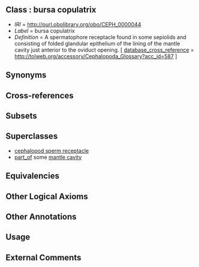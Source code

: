 
## Class : bursa copulatrix

 * *IRI* = http://purl.obolibrary.org/obo/CEPH_0000044
 * *Label* = bursa copulatrix
 * *Definition* = A spermatophore receptacle found in some sepiolids and consisting of folded glandular epithelium of the lining of the mantle cavity just anterior to the oviduct opening. [ [database_cross_reference](../../ef/oboInOwl#hasDbXref.md) = http://tolweb.org/accessory/Cephalopoda_Glossary?acc_id=587 ]

## Synonyms


## Cross-references


## Subsets


## Superclasses

 * [cephalopod sperm receptacle](../../CEPH/17/CEPH_0001017.md)
 * [part_of](../../BFO/50/BFO_0000050.md) some [mantle cavity](../../UBERON/80/UBERON_0006580.md)

## Equivalencies


## Other Logical Axioms


## Other Annotations


## Usage


## External Comments

